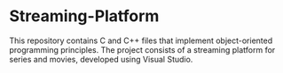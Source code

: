 # Streaming-Platform
This repository contains C and C++ files that implement object-oriented programming principles. The project consists of a streaming platform for series and movies, developed using Visual Studio.
